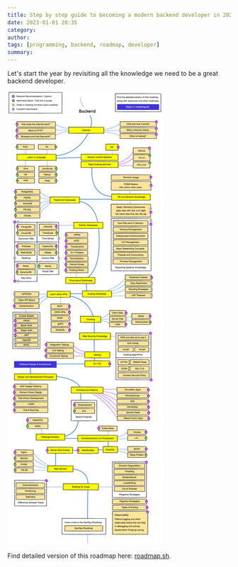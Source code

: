 ```yaml
---
title: Step by step guide to becoming a modern backend developer in 2023
date: 2023-01-01 20:35
category: 
author: 
tags: [programming, backend, roadmap, developer]
summary:
---
```


Let's start the year by revisiting all the knowledge we need to be a great backend developer.

![Backend developer roadmap](/assets/images/2023/01/backend.jpg)

Find detailed version of this roadmap here: [roadmap.sh](**https://duckduckgo.com**).